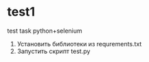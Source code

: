 # test1
test task python+selenium
1. Установить библиотеки из requrements.txt
2. Запустить скрипт test.py
